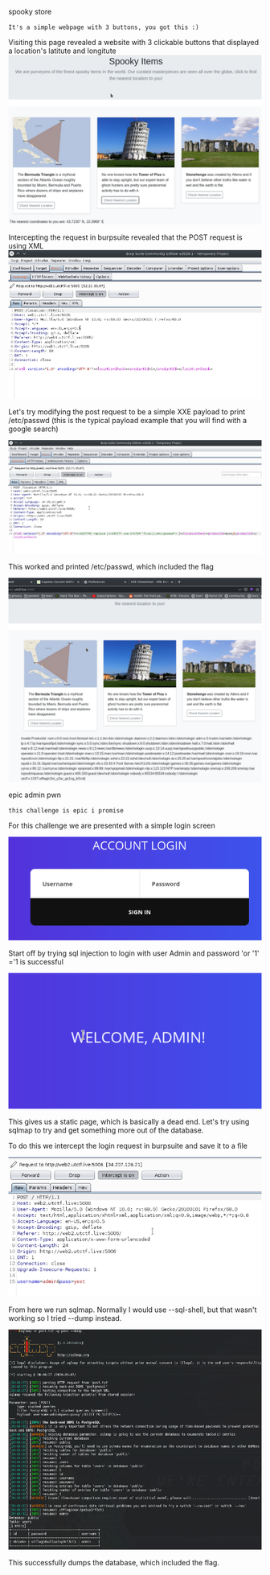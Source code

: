 spooky store
```
It's a simple webpage with 3 buttons, you got this :)
```
Visiting this page revealed a website with 3 clickable buttons that displayed a location's latitute and longitute
![Page](/utctf2020/img/xxe1.png)

Intercepting the request in burpsuite revealed that the POST request is using XML
![POST Request](/utctf2020/img/xxe2.png)

Let's try modifying the post request to be a simple XXE payload to print /etc/passwd (this is the typical payload example that you will find with a google search)


![XXE](/utctf2020/img/xxe3.png)

This worked and printed /etc/passwd, which included the flag

![FLAG](/utctf2020/img/xxe4.png)


epic admin pwn
```
this challenge is epic i promise
```
For this challenge we are presented with a simple login screen

![Login](/utctf2020/img/sqli1.png)

Start off by trying sql injection to login with user Admin and password 'or '1' ='1 is successful

![Login](/utctf2020/img/sqli2.png)

This gives us a static page, which is basically a dead end. Let's try using sqlmap to try and get something more out of the database.

To do this we intercept the login request in burpsuite and save it to a file

![Login](/utctf2020/img/sqli3.png)

From here we run sqlmap. Normally I would use --sql-shell, but that wasn't working so I tried --dump instead.

![Login](/utctf2020/img/sqli4.png)

This successfully dumps the database, which included the flag.

